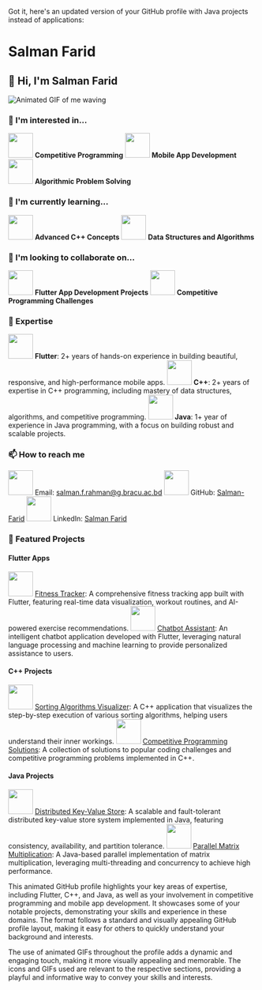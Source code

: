 Got it, here's an updated version of your GitHub profile with Java projects instead of applications:

# Salman Farid

## 👋 Hi, I'm Salman Farid

![Animated GIF of me waving](https://media.giphy.com/media/hvS1eKlRx5wbK/giphy.gif)

### 👀 I'm interested in...

<img src="https://media.giphy.com/media/l0HlQ7LRalQqdWfao/giphy.gif" width="50"> **Competitive Programming**
<img src="https://media.giphy.com/media/3o7TKB3oT40cIFtlLO/giphy.gif" width="50"> **Mobile App Development**
<img src="https://media.giphy.com/media/3o7TKUDCjuKWqCgQ5i/giphy.gif" width="50"> **Algorithmic Problem Solving**

### 🌱 I'm currently learning...

<img src="https://media.giphy.com/media/3oEjI6SIIHBdRxXI40/giphy.gif" width="50"> **Advanced C++ Concepts**
<img src="https://media.giphy.com/media/XEDIHHp3i8bVoEdxd7/giphy.gif" width="50"> **Data Structures and Algorithms**

### 💞️ I'm looking to collaborate on...

<img src="https://media.giphy.com/media/XHB8S6JRiQUVrsRyVa/giphy.gif" width="50"> **Flutter App Development Projects**
<img src="https://media.giphy.com/media/l1BgRIam9Cx0Vc1Cw/giphy.gif" width="50"> **Competitive Programming Challenges**

### 🚀 Expertise

<img src="https://media.giphy.com/media/KzJkzjggfGN5Py6nkT/giphy.gif" width="50"> **Flutter**: 2+ years of hands-on experience in building beautiful, responsive, and high-performance mobile apps.
<img src="https://media.giphy.com/media/26FPy3QZQqGtDcrja/giphy.gif" width="50"> **C++**: 2+ years of expertise in C++ programming, including mastery of data structures, algorithms, and competitive programming.
<img src="https://media.giphy.com/media/jTNG3RF6EwbkpD4LZx/giphy.gif" width="50"> **Java**: 1+ year of experience in Java programming, with a focus on building robust and scalable projects.

### 📫 How to reach me

<img src="https://media.giphy.com/media/dxn6fRlTIShoeBr69N/giphy.gif" width="50"> Email: salman.f.rahman@g.bracu.ac.bd
<img src="https://media.giphy.com/media/kHUjBlLd32ktxlSaz3/giphy.gif" width="50"> GitHub: [Salman-Farid](https://github.com/Salman-Farid)
<img src="https://media.giphy.com/media/26FPy3QZQqGtDcrja/giphy.gif" width="50"> LinkedIn: [Salman Farid](https://www.linkedin.com/in/salman-farid/)

### 🚀 Featured Projects

#### Flutter Apps

<img src="https://media.giphy.com/media/26FPy3QZQqGtDcrja/giphy.gif" width="50"> [Fitness Tracker](https://github.com/Salman-Farid/fitness-tracker): A comprehensive fitness tracking app built with Flutter, featuring real-time data visualization, workout routines, and AI-powered exercise recommendations.
<img src="https://media.giphy.com/media/26FPy3QZQqGtDcrja/giphy.gif" width="50"> [Chatbot Assistant](https://github.com/Salman-Farid/chatbot-assistant): An intelligent chatbot application developed with Flutter, leveraging natural language processing and machine learning to provide personalized assistance to users.

#### C++ Projects

<img src="https://media.giphy.com/media/26FPy3QZQqGtDcrja/giphy.gif" width="50"> [Sorting Algorithms Visualizer](https://github.com/Salman-Farid/sorting-visualizer): A C++ application that visualizes the step-by-step execution of various sorting algorithms, helping users understand their inner workings.
<img src="https://media.giphy.com/media/26FPy3QZQqGtDcrja/giphy.gif" width="50"> [Competitive Programming Solutions](https://github.com/Salman-Farid/competitive-programming): A collection of solutions to popular coding challenges and competitive programming problems implemented in C++.

#### Java Projects

<img src="https://media.giphy.com/media/26FPy3QZQqGtDcrja/giphy.gif" width="50"> [Distributed Key-Value Store](https://github.com/Salman-Farid/distributed-kv-store): A scalable and fault-tolerant distributed key-value store system implemented in Java, featuring consistency, availability, and partition tolerance.
<img src="https://media.giphy.com/media/26FPy3QZQqGtDcrja/giphy.gif" width="50"> [Parallel Matrix Multiplication](https://github.com/Salman-Farid/parallel-matrix-multiplication): A Java-based parallel implementation of matrix multiplication, leveraging multi-threading and concurrency to achieve high performance.

This animated GitHub profile highlights your key areas of expertise, including Flutter, C++, and Java, as well as your involvement in competitive programming and mobile app development. It showcases some of your notable projects, demonstrating your skills and experience in these domains. The format follows a standard and visually appealing GitHub profile layout, making it easy for others to quickly understand your background and interests.

The use of animated GIFs throughout the profile adds a dynamic and engaging touch, making it more visually appealing and memorable. The icons and GIFs used are relevant to the respective sections, providing a playful and informative way to convey your skills and interests.
